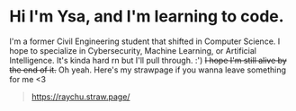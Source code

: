 # Hi I'm Ysa, and I'm learning to code.
I'm a former Civil Engineering student that shifted in Computer Science. I hope to specialize in Cybersecurity, Machine Learning, or Artificial Intelligence.
It's kinda hard rn but I'll pull through. :')
~~I hope I'm still alive by the end of it.~~
Oh yeah. Here's my strawpage if you wanna leave something for me <3
> https://raychu.straw.page/
